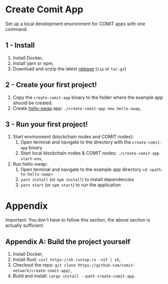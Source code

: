 # Create Comit App

Set up a local development environment for COMIT apps with one command. 

## 1 - Install

1. Install Docker,
2. Install yarn or npm, 
3. Download and unzip the latest [release](https://github.com/comit-network/create-comit-app/releases) (`zip` or `tar.gz`)

## 2 - Create your first project!

1. Copy the `create-comit-app` binary to the folder where the example app should be created.
2. Create [hello-swap](https://github.com/comit-network/hello-swap/) app: `./create-comit-app new hello-swap`,

## 3 - Run your first project!

1. Start environment (blockchain nodes and COMIT nodes):
    1. Open terminal and navigate to the directory with the `create-comit-app` binary
    2. Start local blockchain nodes & COMIT nodes: `./create-comit-app start-env`,
2. Run hello-swap:
    1. Open terminal and navigate to the example app directory `cd <path-to-hello-swap>`
    2. `yarn install` (or `npm install`) to install dependencies
    3. `yarn start` (or `npm start`) to run the application

# Appendix

Important: You don't have to follow this section, the above section is actually sufficient.

## Appendix A: Build the project yourself

1. Install Docker,
2. Install Rust: `curl https://sh.rustup.rs -sSf | sh`,
3. Checkout the repo: `git clone https://github.com/comit-network/create-comit-app/`,
4. Build and install: `cargo install --path create-comit-app`.